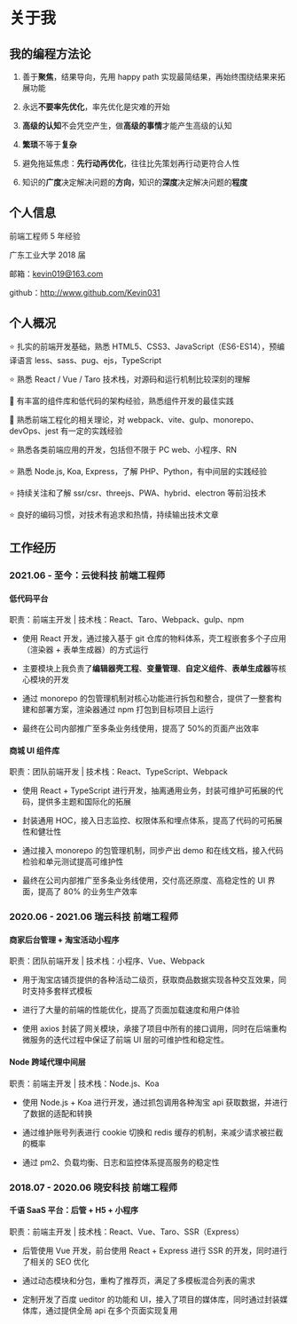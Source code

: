 # 关于我

## 我的编程方法论

1. 善于**聚焦**，结果导向，先用 happy path 实现最简结果，再始终围绕结果来拓展功能

2. 永远**不要率先优化**，率先优化是灾难的开始

3. **高级的认知**不会凭空产生，做**高级的事情**才能产生高级的认知

4. **繁琐**不等于**复杂**

5. 避免拖延焦虑：**先行动再优化**，往往比先策划再行动更符合人性

6. 知识的**广度**决定解决问题的**方向**，知识的**深度**决定解决问题的**程度**

## 个人信息

前端工程师 5 年经验

广东工业大学 2018 届

邮箱：kevin019@163.com

github：http://www.github.com/Kevin031

## 个人概况

⭐️ 扎实的前端开发基础，熟悉 HTML5、CSS3、JavaScript（ES6-ES14），预编译语言 less、sass、pug、ejs，TypeScript

⭐️ 熟悉 React / Vue / Taro 技术栈，对源码和运行机制比较深刻的理解

🌟 有丰富的组件库和低代码的架构经验，熟悉组件开发的最佳实践

🌟 熟悉前端工程化的相关理论，对 webpack、vite、gulp、monorepo、devOps、jest 有一定的实践经验

⭐️ 熟悉各类前端应用的开发，包括但不限于 PC web、小程序、RN

⭐️ 熟悉 Node.js, Koa, Express，了解 PHP、Python，有中间层的实践经验

⭐️ 持续关注和了解 ssr/csr、threejs、PWA、hybrid、electron 等前沿技术

⭐️ 良好的编码习惯，对技术有追求和热情，持续输出技术文章

## 工作经历

### 2021.06 - 至今：云徙科技 前端工程师

#### 低代码平台

职责：前端主开发 | 技术栈：React、Taro、Webpack、gulp、npm

- 使用 React 开发，通过接入基于 git 仓库的物料体系，壳工程嵌套多个子应用（渲染器 + 表单生成器）的方式运行

- 主要模块上我负责了**编辑器壳工程**、**变量管理**、**自定义组件**、**表单生成器**等核心模块的开发

- 通过 monorepo 的包管理机制对核心功能进行拆包和整合，提供了一整套构建和部署方案，渲染器通过 npm 打包到目标项目上运行

- 最终在公司内部推广至多条业务线使用，提高了 50%的页面产出效率

#### 商城 UI 组件库

职责：团队前端开发 | 技术栈：React、TypeScript、Webpack

- 使用 React + TypeScript 进行开发，抽离通用业务，封装可维护可拓展的代码，提供多主题和国际化的拓展

- 封装通用 HOC，接入日志监控、权限体系和埋点体系，提高了代码的可拓展性和健壮性

- 通过接入 monorepo 的包管理机制，同步产出 demo 和在线文档，接入代码检验和单元测试提高可维护性

- 最终在公司内部推广至多条业务线使用，交付高还原度、高稳定性的 UI 界面，提高了 80% 的业务生产效率

### 2020.06 - 2021.06 瑞云科技 前端工程师

#### 商家后台管理 + 淘宝活动小程序

职责：团队前端开发 | 技术栈：小程序、Vue、Webpack

- 用于淘宝店铺页提供的各种活动二级页，获取商品数据实现各种交互效果，同时支持多套样式模板

- 进行了大量的前端的性能优化，提高了页面加载速度和用户体验

- 使用 axios 封装了网关模块，承接了项目中所有的接口调用，同时在后端重构微服务的迭代过程中保证了前端 UI 层的可维护性和稳定性。

#### Node 跨域代理中间层

职责：前端主开发 | 技术栈：Node.js、Koa

- 使用 Node.js + Koa 进行开发，通过抓包调用各种淘宝 api 获取数据，并进行了数据的适配和转换

- 通过维护账号列表进行 cookie 切换和 redis 缓存的机制，来减少请求被拦截的概率

- 通过 pm2、负载均衡、日志和监控体系提高服务的稳定性

### 2018.07 - 2020.06 晓安科技 前端工程师

#### 千语 SaaS 平台：后管 + H5 + 小程序

职责：前端主开发 | 技术栈：React、Vue、Taro、SSR（Express）

- 后管使用 Vue 开发，前台使用 React + Express 进行 SSR 的开发，同时进行了相关的 SEO 优化

- 通过动态模块和分包，重构了推荐页，满足了多模板混合列表的需求

- 定制开发了百度 ueditor 的功能和 UI，接入了项目的媒体库，同时通过封装媒体库，通过提供全局 api 在多个页面实现复用
